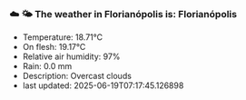 ### ☁️ 🌤️  The weather in Florianópolis is: Florianópolis

- Temperature: 18.71°C
- On flesh: 19.17°C
- Relative air humidity: 97%
- Rain: 0.0 mm
- Description: Overcast clouds
- last updated: 2025-06-19T07:17:45.126898
